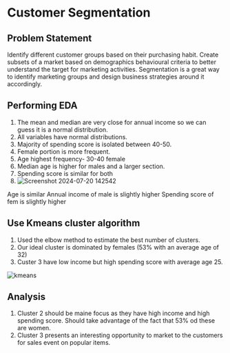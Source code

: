 # Customer Segmentation

## Problem Statement
Identify different customer groups based on their purchasing habit. Create subsets of a market based on demographics behavioural criteria to better understand the target for marketing activities. Segmentation is a great way to identify marketing groups and design business strategies around it accordingly.

## Performing EDA

1. The mean and median are very close for annual income so we can guess it is a normal distribution.
2. All variables have normal distributions.
3. Majority of spending score is isolated between 40-50.
4. Female portion is more frequent.
5. Age highest frequency- 30-40 female
6. Median age is higher for males and a larger section.
7. Spending score is similar for both
8. ![Screenshot 2024-07-20 142542](https://github.com/user-attachments/assets/5fcc4d13-461d-4fa7-9fa3-53957c3fd6b4)

Age is similar
Annual income of male is slightly higher
Spending score of fem is slightly higher


## Use Kmeans cluster algorithm
1. Used the elbow method to estimate the best number of clusters.
2. Our ideal cluster is dominated by females (53% with an average age of 32)
3. Custer 3 have low income but high spending score with average age 25. 

![kmeans](https://github.com/user-attachments/assets/02095823-7f96-4b8c-a7b0-b37ca884c667)

## Analysis

1. Cluster 2 should be maine focus as they have high income and high spending score. Should take advantage of the fact that 53% od these are women.
2. Cluster 3 presents an interesting opportunity to market to the customers for sales event on popular items. 

